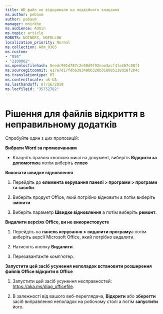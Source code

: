 ```yaml
---
title: WD файл не відкривали на подвійного клацання
ms.author: pebaum
author: pebaum
manager: mnirkhe
ms.audience: Admin
ms.topic: article
ROBOTS: NOINDEX, NOFOLLOW
localization_priority: Normal
ms.collection: Adm_O365
ms.custom:
- "850"
- "2100002"
ms.openlocfilehash: 5eedc991d787c2e50d9f92eae3acf4fa367c08f1
ms.sourcegitcommit: e17e7d17fdb638349bb320b318085138d18f284c
ms.translationtype: MT
ms.contentlocale: uk-UA
ms.lasthandoff: 07/16/2019
ms.locfileid: "35752782"
---
```

# <a name="solutions-for-files-opening-in-wrong-apps"></a>Рішення для файлів відкриття в неправильному додатків

Спробуйте один з цих пропозицій:

**Вибрати Word за промовчанням**

* Клацніть правою кнопкою миші на документ, виберіть **Відкрити за допомогою**а потім виберіть **слово**

**Виконати швидке відновлення**

1. Перейдіть до **елемента керування панелі > програми > програми та засоби**.

2. Виберіть продукт Office, який потрібно відновити а потім виберіть **змінити**.

3. Виберіть параметр **Швидке відновлення** а потім виберіть **ремонт**.

**Видалити версіях Office, ви не використовуєте**

1. Перейдіть на **панель керування > видалити програму**а потім виберіть версії Microsoft Office, який потрібно видалити.

2. Натисніть кнопку **Видалити**.

3. Перезавантажте комп'ютер.

**Запустити цей засіб усунення неполадок встановити розширення файлів Office відкрити в Office**

1. Запустити цей засіб усунення несправностей: https://aka.ms/diag_officefile.

2. В залежності від вашого веб-переглядача, **Відкрити** або **зберегти** засіб виправлення неполадок на робочому столі а потім **запустити** його.
